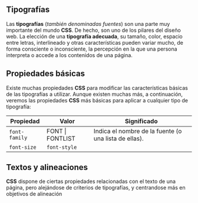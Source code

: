 ## Tipografías

Las **tipografías** (*también denominadas fuentes*) son una parte muy importante del mundo **CSS**. De hecho, son uno de los pilares del diseño web. La elección de una **tipografía adecuada**, su tamaño, color, espacio entre letras, interlineado y otras características pueden variar mucho, de forma consciente o inconsciente, la percepción en la que una persona interpreta o accede a los contenidos de una página.  


## Propiedades básicas

Existe muchas propiedades **CSS** para modificar las características básicas de las tipografías a utilizar. Aunque existen muchas más, a continuación, veremos las propiedades **CSS** más básicas para aplicar a cualquier tipo de tipografía:  


<table class="table">
	<thead>
		<th>Propiedad</th>
		<th>Valor</th>
		<th>Significado</th>
	</head>
	<tbody>
		<tr>
			<td><code>font-family</code></td>
			<td><span>FONT</span> | <span>FONTLIST</span></td>
			<td>Indica el nombre de la fuente (o una lista de ellas).</td>
		</tr>
			<td><code>font-size</code></td>
			<td><code>font-style</code></td>
	</tbody>
</table>

## Textos y alineaciones

**CSS** dispone de ciertas propiedades relacionadas con el texto de una página, pero alejándose de criterios de tipografías, y centrandose más en objetivos de alineación